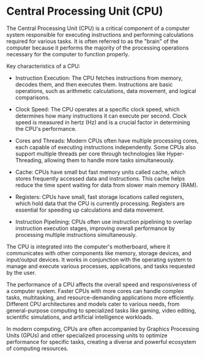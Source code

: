 # Central Processing Unit (CPU)

The Central Processing Unit (CPU) is a critical component of a computer system responsible for executing instructions and performing calculations required for various tasks. It is often referred to as the "brain" of the computer because it performs the majority of the processing operations necessary for the computer to function properly.

Key characteristics of a CPU:

* Instruction Execution: The CPU fetches instructions from memory, decodes them, and then executes them. Instructions are basic operations, such as arithmetic calculations, data movement, and logical comparisons.

* Clock Speed: The CPU operates at a specific clock speed, which determines how many instructions it can execute per second. Clock speed is measured in hertz (Hz) and is a crucial factor in determining the CPU's performance.

* Cores and Threads: Modern CPUs often have multiple processing cores, each capable of executing instructions independently. Some CPUs also support multiple threads per core through technologies like Hyper-Threading, allowing them to handle more tasks simultaneously.

* Cache: CPUs have small but fast memory units called cache, which stores frequently accessed data and instructions. This cache helps reduce the time spent waiting for data from slower main memory (RAM).

* Registers: CPUs have small, fast storage locations called registers, which hold data that the CPU is currently processing. Registers are essential for speeding up calculations and data movement.

* Instruction Pipelining: CPUs often use instruction pipelining to overlap instruction execution stages, improving overall performance by processing multiple instructions simultaneously.

The CPU is integrated into the computer's motherboard, where it communicates with other components like memory, storage devices, and input/output devices. It works in conjunction with the operating system to manage and execute various processes, applications, and tasks requested by the user.

The performance of a CPU affects the overall speed and responsiveness of a computer system. Faster CPUs with more cores can handle complex tasks, multitasking, and resource-demanding applications more efficiently. Different CPU architectures and models cater to various needs, from general-purpose computing to specialized tasks like gaming, video editing, scientific simulations, and artificial intelligence workloads.

In modern computing, CPUs are often accompanied by Graphics Processing Units (GPUs) and other specialized processing units to optimize performance for specific tasks, creating a diverse and powerful ecosystem of computing resources.